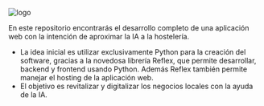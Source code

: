 ![logo](https://github.com/DavidMuffi/Sabores-Digitales/assets/40898201/52febeaa-1d3a-4ccd-8b97-34932adbc4fd)

En este repositorio encontrarás el desarrollo completo de una aplicación web con la intención de aproximar la IA a la hostelería.

  - La idea inicial es utilizar exclusivamente Python para la creación del software, gracias a la novedosa librería Reflex, que permite desarrollar, backend y frontend usando Python. Además Reflex también permite manejar el hosting de la aplicación web.
  - El objetivo es revitalizar y digitalizar los negocios locales con la ayuda de la IA.
